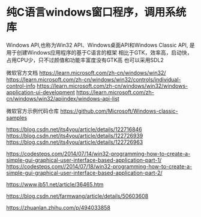 # 纯C语言windows窗口程序，调用系统库

Windows API,也称为Win32 API、Windows桌面API和Windows Classic API,
是用于创建Windows应用程序的基于C语言的框架
相比于GTK，效率高，启动快，占用CPU少，只不过颜值和功能丰富度没有GTK高
也可以采用SDL2

微软官方文档
https://learn.microsoft.com/zh-cn/windows/win32/
https://learn.microsoft.com/zh-cn/windows/win32/controls/individual-control-info
https://learn.microsoft.com/zh-cn/windows/win32/windows-application-ui-development
https://learn.microsoft.com/zh-cn/windows/win32/apiindex/windows-api-list

微软官方示例代码仓库
https://github.com/Microsoft/Windows-classic-samples

https://blog.csdn.net/its4you/article/details/122716846
https://blog.csdn.net/its4you/article/details/122726939
https://blog.csdn.net/its4you/article/details/122726963

https://codesteps.com/2014/07/14/win32-programming-how-to-create-a-simple-gui-graphical-user-interface-based-application-part-1/
https://codesteps.com//2014/07/18/win32-programming-how-to-create-a-simple-gui-graphical-user-interface-based-application-part-2/


https://www.jb51.net/article/36465.htm

https://blog.csdn.net/farmwang/article/details/50603608

https://zhuanlan.zhihu.com/p/494033858